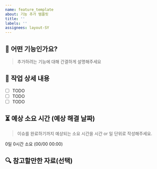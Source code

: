 ```yaml
---
name: feature_template
about: 기능 추가 템플릿
title: ''
labels: ''
assignees: layout-SY
---
```


## 📌 어떤 기능인가요?
> 추가하려는 기능에 대해 간결하게 설명해주세요


## 📜 작업 상세 내용
- [ ] TODO
- [ ] TODO
- [ ] TODO

## ⏳ 예상 소요 시간 (예상 해결 날짜)
> 이슈를 완료하기까지 예상되는 소요 시간을 시간 or 일 단위로 작성해주세요.

0일 0시간 소요 (00/00 00:00)

## 🔍 참고할만한 자료(선택)

